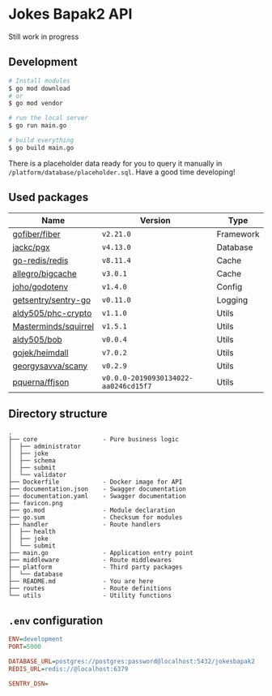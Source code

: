# Jokes Bapak2 API

Still work in progress

## Development

```bash
# Install modules
$ go mod download
# or
$ go mod vendor

# run the local server
$ go run main.go

# build everything
$ go build main.go
```

There is a placeholder data ready for you to query it manually in `/platform/database/placeholder.sql`. Have a good time
developing!

## Used packages

| Name                                                             | Version                              | Type      |
|------------------------------------------------------------------|--------------------------------------|-----------|
| [gofiber/fiber](https://github.com/gofiber/fiber)                | `v2.21.0`                            | Framework |
| [jackc/pgx](https://github.com/jackc/pgx)                        | `v4.13.0`                            | Database  |
| [go-redis/redis](https://github.com/go-redis/redis)              | `v8.11.4`                            | Cache     |
| [allegro/bigcache](https://github.com/allegro/bigcache)          | `v3.0.1`                             | Cache     |
| [joho/godotenv](https://github.com/joho/godotenv)                | `v1.4.0`                             | Config    |
| [getsentry/sentry-go](https://github.com/getsentry/sentry-go)    | `v0.11.0`                            | Logging   |
| [aldy505/phc-crypto](https://github.com/aldy505/phc-crypto)      | `v1.1.0`                             | Utils     |
| [Masterminds/squirrel](https://github.com/Masterminds/squirrel ) | `v1.5.1`                             | Utils     |
| [aldy505/bob](https://github.com/aldy505/bob)                    | `v0.0.4`                             | Utils     |
| [gojek/heimdall](https://github.com/gojek/heimdall)              | `v7.0.2`                             | Utils     |
| [georgysavva/scany](https://github.com/georgysavva/scany)        | `v0.2.9`                             | Utils     |
| [pquerna/ffjson](https://github.com/pquerna/ffjson)              | `v0.0.0-20190930134022-aa0246cd15f7` | Utils     |

## Directory structure

```
.
├── core                  - Pure business logic
│  ├── administrator
│  ├── joke
│  ├── schema
│  ├── submit
│  └── validator
├── Dockerfile            - Docker image for API
├── documentation.json    - Swagger documentation
├── documentation.yaml    - Swagger documentation
├── favicon.png
├── go.mod                - Module declaration
├── go.sum                - Checksum for modules
├── handler               - Route handlers
│  ├── health
│  ├── joke
│  └── submit
├── main.go               - Application entry point
├── middleware            - Route middlewares
├── platform              - Third party packages
│  └── database
├── README.md             - You are here
├── routes                - Route definitions
└── utils                 - Utility functions
```

## `.env` configuration

```ini
ENV=development
PORT=5000

DATABASE_URL=postgres://postgres:password@localhost:5432/jokesbapak2
REDIS_URL=redis://@localhost:6379

SENTRY_DSN=
```